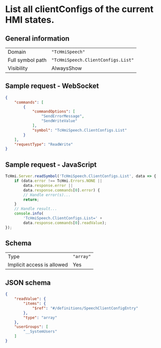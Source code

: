 # List all clientConfigs of the current HMI states.

## General information

|  |  |
| - | - |
| Domain | `"TcHmiSpeech"` |
| Full symbol path | `"TcHmiSpeech.ClientConfigs.List"` |
| Visibility | AlwaysShow |

## Sample request - WebSocket

```json
{
    "commands": [
        {
            "commandOptions": [
                "SendErrorMessage",
                "SendWriteValue"
            ],
            "symbol": "TcHmiSpeech.ClientConfigs.List"
        }
    ],
    "requestType": "ReadWrite"
}
```

## Sample request - JavaScript

```javascript
TcHmi.Server.readSymbol('TcHmiSpeech.ClientConfigs.List', data => {
    if (data.error !== TcHmi.Errors.NONE ||
        data.response.error ||
        data.response.commands[0].error) {
        // Handle error(s)...
        return;
    }
    // Handle result...
    console.info(
        'TcHmiSpeech.ClientConfigs.List=' +
        data.response.commands[0].readValue);
});
```

## Schema

|  |  |
| - | - |
| Type | `"array"` |
| Implicit access is allowed | Yes |

## JSON schema

```json
{
    "readValue": {
        "items": {
            "$ref": "#/definitions/SpeechClientConfigEntry"
        },
        "type": "array"
    },
    "userGroups": [
        "__SystemUsers"
    ]
}
```
